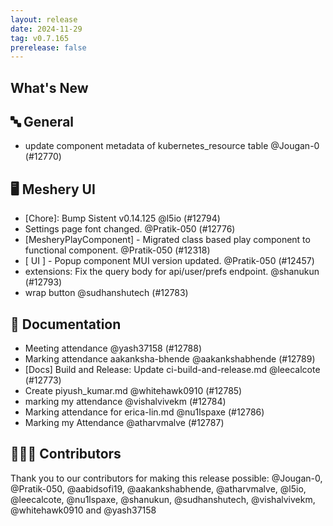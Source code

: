 ```yaml
---
layout: release
date: 2024-11-29
tag: v0.7.165
prerelease: false
---
```


## What's New
## 🔤 General
- update component metadata of kubernetes_resource table @Jougan-0 (#12770)

## 🖥 Meshery UI

- [Chore]: Bump Sistent v0.14.125 @l5io (#12794)
- Settings page font changed. @Pratik-050 (#12776)
- [MesheryPlayComponent] - Migrated class based play component to functional component. @Pratik-050 (#12318)
- [ UI ] - Popup component MUI version updated. @Pratik-050 (#12457)
- extensions: Fix the query body for api/user/prefs endpoint. @shanukun (#12793)
- wrap button @sudhanshutech (#12783)

## 📖 Documentation

- Meeting attendance @yash37158 (#12788)
- Marking attendance aakanksha-bhende @aakankshabhende (#12789)
- [Docs] Build and Release: Update ci-build-and-release.md @leecalcote (#12773)
- Create piyush_kumar.md @whitehawk0910 (#12785)
- marking my attendance @vishalvivekm (#12784)
- Marking attendance for erica-lin.md @nu1lspaxe (#12786)
- Marking my Attendance @atharvmalve (#12787)

## 👨🏽‍💻 Contributors

Thank you to our contributors for making this release possible:
@Jougan-0, @Pratik-050, @aabidsofi19, @aakankshabhende, @atharvmalve, @l5io, @leecalcote, @nu1lspaxe, @shanukun, @sudhanshutech, @vishalvivekm, @whitehawk0910 and @yash37158

